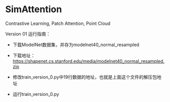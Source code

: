 # SimAttention
Contrastive Learning,  Patch Attention,  Point Cloud

Version 01 运行指南：

- 下载ModelNet数据集，并存为modelnet40_normal_resampled
- 下载地址： https://shapenet.cs.stanford.edu/media/modelnet40_normal_resampled.zip

- 修改train_version_0.py中19行数据的地址，也就是上面这个文件的解压包地址

- 运行train_version_0.py
